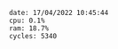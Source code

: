 

                date: 17/04/2022 10:45:44
                cpu: 0.1%
                ram: 18.7%
                cycles: 5340

                         